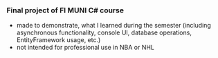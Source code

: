 ### Final project of FI MUNI C# course
- made to demonstrate, what I learned during the semester (including asynchronous functionality, console UI, database operations, EntityFramework usage, etc.)
- not intended for professional use in NBA or NHL
